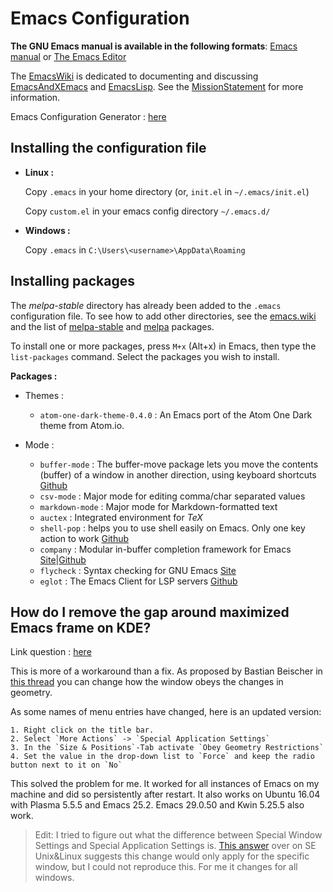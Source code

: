 # Emacs Configuration
**The GNU Emacs manual is available in the following formats**: [Emacs manual](https://www.gnu.org/software/emacs/manual/emacs.html) or [The Emacs Editor](https://emacsdocs.org/docs/emacs/The-Emacs-Editor)

The [EmacsWiki](https://www.emacswiki.org/emacs/SiteMap) is dedicated to documenting and discussing [EmacsAndXEmacs](https://www.emacswiki.org/emacs/EmacsAndXEmacs) and [EmacsLisp](https://www.emacswiki.org/emacs/EmacsLisp). See the [MissionStatement](https://www.emacswiki.org/emacs/MissionStatement) for more information.

Emacs Configuration Generator : [here](https://emacs.amodernist.com/)

## Installing the configuration file
- **Linux :**

    Copy `.emacs` in your home directory (or, `init.el` in `~/.emacs/init.el`)

    Copy `custom.el` in your emacs config directory `~/.emacs.d/`

- **Windows :**

    Copy `.emacs` in `C:\Users\<username>\AppData\Roaming`

## Installing packages
The *melpa-stable* directory has already been added to the `.emacs` configuration file.
To see how to add other directories, see the [emacs.wiki](https://www.emacswiki.org/emacs/MELPA) and the list of [melpa-stable](https://stable.melpa.org/#/) and [melpa](https://melpa.org/#/) packages.

To install one or more packages, press `M+x` (Alt+x) in Emacs, then type the `list-packages` command. Select the packages you wish to install.

**Packages :**

- Themes :
  - `atom-one-dark-theme-0.4.0` : An Emacs port of the Atom One Dark theme from Atom.io.

- Mode :
  - `buffer-mode` : The buffer-move package lets you move the contents (buffer) of a window in another direction, using keyboard shortcuts [Github](https://github.com/lukhas/buffer-move)
  - `csv-mode` : Major mode for editing comma/char separated values
  - `markdown-mode` : Major mode for Markdown-formatted text
  - `auctex` : Integrated environment for *TeX*
  - `shell-pop` : helps you to use shell easily on Emacs. Only one key action to work [Github](https://github.com/kyagi/shell-pop-el)
  - `company` : Modular in-buffer completion framework for Emacs [Site](https://company-mode.github.io/)|[Github](https://github.com/company-mode/company-mode)
  - `flycheck` : Syntax checking for GNU Emacs [Site](https://www.flycheck.org/en/latest/)
  - `eglot` : The Emacs Client for LSP servers [Github](https://github.com/joaotavora/eglot)

## How do I remove the gap around maximized Emacs frame on KDE?
Link question : [here](https://askubuntu.com/questions/787694/how-do-i-remove-the-gap-around-maximized-emacs-frame-on-kde)

This is more of a workaround than a fix. As proposed by Bastian Beischer in [this thread](http://lists.gnu.org/archive/html/help-gnu-emacs/2011-02/msg00173.html) you can change how the window obeys the changes in geometry.

As some names of menu entries have changed, here is an updated version:

    1. Right click on the title bar.
    2. Select `More Actions` -> `Special Application Settings`
    3. In the `Size & Positions`-Tab activate `Obey Geometry Restrictions`
    4. Set the value in the drop-down list to `Force` and keep the radio button next to it on `No`

This solved the problem for me. It worked for all instances of Emacs on my machine and did so persistently after restart. It also works on Ubuntu 16.04 with Plasma 5.5.5 and Emacs 25.2. Emacs 29.0.50 and Kwin 5.25.5 also work.

> Edit:
> I tried to figure out what the difference between Special Window Settings and Special Application Settings is. [This answer](https://unix.stackexchange.com/a/45694/133739) over on SE Unix&Linux suggests this change would only apply for the specific window, but I could not reproduce this. For me it changes for all windows.
